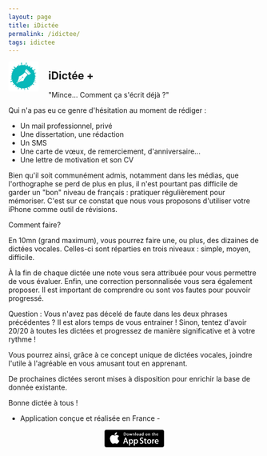 ```yaml
---
layout: page
title: iDictée
permalink: /idictee/
tags: idictee
---
```


<img src="/images/logo-idictee.png" alt="iDictée" title="iDictée" style="width: 60px; height: 60px; float: left; margin-right: 20px;" />

## iDictée + 

"Mince... Comment ça s'écrit déjà ?" 

Qui n'a pas eu ce genre d'hésitation au moment de rédiger : 

- Un mail professionnel, privé 
- Une dissertation, une rédaction
- Un SMS 
- Une carte de vœux, de remerciement, d'anniversaire... 
- Une lettre de motivation et son CV 

Bien qu'il soit communément admis, notamment dans les médias, que l'orthographe se perd de plus en plus, il n'est pourtant pas difficile de garder un "bon" niveau de français : pratiquer régulièrement pour mémoriser. 
C'est sur ce constat que nous vous proposons d'utiliser votre iPhone comme outil de révisions. 

Comment faire? 

En 10mn (grand maximum), vous pourrez faire une, ou plus, des dizaines de dictées vocales. Celles-ci sont réparties en trois niveaux : simple, moyen, difficile. 

À la fin de chaque dictée une note vous sera attribuée pour vous permettre de vous évaluer. Enfin, une correction personnalisée vous sera également proposer. Il est important de comprendre ou sont vos fautes pour pouvoir progressé. 

Question : Vous n'avez pas décelé de faute dans les deux phrases précédentes ? Il est alors temps de vous entrainer ! Sinon, tentez d'avoir 20/20 à toutes les dictées et progressez de manière significative et à votre rythme ! 

Vous pourrez ainsi, grâce à ce concept unique de dictées vocales, joindre l'utile à l'agréable en vous amusant tout en apprenant. 

De prochaines dictées seront mises à disposition pour enrichir la base de donnée existante. 

Bonne dictée à tous !


- Application conçue et réalisée en France -


<div style="width:100%; height: 60px; vertical-align:middle; text-align:center; float:none">
  <a href="https://itunes.apple.com/app/id496202958?mt=8" style="text-decoration: none;">
    <div>
      <img src="/images/App-Store-Badge.png" alt="Download on the App Store" title="Download on the App Store" style="width: 120px; height: 36px;"
      />
      <!-- 135px x 40px -->
    </div>
  </a>
</div>
